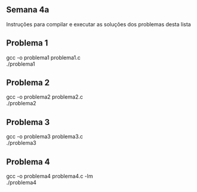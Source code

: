 ## Semana 4a

Instruções para compilar e executar as soluções dos problemas desta lista

## Problema 1
gcc -o problema1 problema1.c  
./problema1

## Problema 2
gcc -o problema2 problema2.c  
./problema2

## Problema 3
gcc -o problema3 problema3.c  
./problema3

## Problema 4
gcc -o problema4 problema4.c -lm  
./problema4